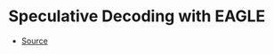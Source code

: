 # Speculative Decoding with EAGLE

- [Source](https://github.com/SafeAILab/EAGLE/tree/79d6f7900be89d8d8cabe2d14be929d9b3861a21)
